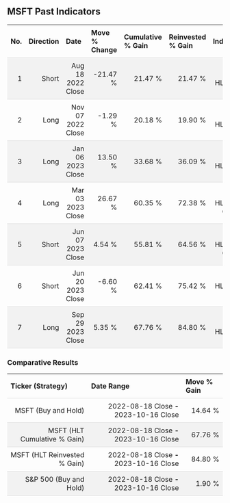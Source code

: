 
<style>
.hits {
            border-collapse: collapse;
            width: 100%;
        }
        .hits th, td {
            padding: 8px;
            border-bottom: 1px solid #ddd;
        }
        
        .hits td {text-align: right;}
        .hits th {text-align: left;}
        
        .hits tr:nth-child(even) {
            background-color: #f2f2f2;
        }
        
        .chartCol {
            width: 50%;
            float: left;
            padding: 20px;
        }  
</style>
    
<br>

## MSFT Past Indicators

<table class="hits">
    <tr>
        <th>No.</th>
        <th>Direction</th>
        <th>Date</th>
        <th>Move % Change</th>
        <th>Cumulative % Gain</th>
        <th>Reinvested % Gain</th>
        <th>Indicator</th>
      </tr>
    <tr>
        <td>1</td>
        <td>Short</td>
        <td>Aug 18 2022 Close</td>
        <td>-21.47 %</td>
        <td>21.47 %</td>
        <td>21.47 %</td>
        <td>Short HLT 505</td>
    </tr>
    <tr>
        <td>2</td>
        <td>Long</td>
        <td>Nov 07 2022 Close</td>
        <td>-1.29 %</td>
        <td>20.18 %</td>
        <td>19.90 %</td>
        <td>Long HLT 502</td>
    </tr>
    <tr>
        <td>3</td>
        <td>Long</td>
        <td>Jan 06 2023 Close</td>
        <td>13.50 %</td>
        <td>33.68 %</td>
        <td>36.09 %</td>
        <td>Long HLT 510</td>
    </tr>
    <tr>
        <td>4</td>
        <td>Long</td>
        <td>Mar 03 2023 Close</td>
        <td>26.67 %</td>
        <td>60.35 %</td>
        <td>72.38 %</td>
        <td>Long HLT 510 GOOG</td>
    </tr>
    <tr>
        <td>5</td>
        <td>Short</td>
        <td>Jun 07 2023 Close</td>
        <td>4.54 %</td>
        <td>55.81 %</td>
        <td>64.56 %</td>
        <td>Short HLT 510 GOOG</td>
    </tr>
    <tr>
        <td>6</td>
        <td>Short</td>
        <td>Jun 20 2023 Close</td>
        <td>-6.60 %</td>
        <td>62.41 %</td>
        <td>75.42 %</td>
        <td>Short HLT 513 AAPL</td>
    </tr>
    <tr>
        <td>7</td>
        <td>Long</td>
        <td>Sep 29 2023 Close</td>
        <td>5.35 %</td>
        <td>67.76 %</td>
        <td>84.80 %</td>
        <td>Long HLT 508</td>
    </tr>
    
</table>

### Comparative Results

<table class="hits">
    <thead>
        <th>Ticker (Strategy)</th>
        <th>Date Range</th>
        <th>Move % Gain</th>
    </thead>
    <tbody>
        <tr>
            <td>MSFT (Buy and Hold)</td>
            <td>2022-08-18 Close <b>-</b> 2023-10-16 Close</td>
            <td>14.64 %</td>
        </tr>
        <tr>
            <td>MSFT (HLT Cumulative % Gain)</td>
            <td>2022-08-18 Close <b>-</b> 2023-10-16 Close</td>
            <td>67.76 %</td>
        </tr>
        <tr>
            <td>MSFT (HLT Reinvested % Gain)</td>
            <td>2022-08-18 Close <b>-</b> 2023-10-16 Close</td>
            <td>84.80 %</td>
        </tr>
        <tr>
            <td>S&P 500 (Buy and Hold)</td>
            <td>2022-08-18 Close <b>-</b> 2023-10-16 Close</td>
            <td>1.90 %</td>
        </tr>
    </tbody>
</table>
<br>
<br>